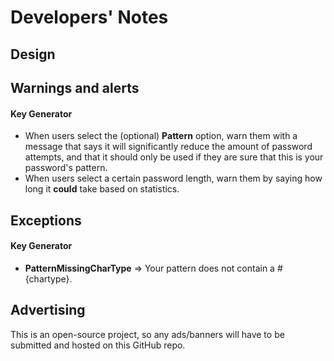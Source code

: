 # Developers' Notes

## Design

## Warnings and alerts

#### Key Generator

- When users select the (optional) **Pattern** option, warn them with a message that says it will significantly reduce the amount of password attempts, and that it should only be used if they are sure that this is your password's pattern.
- When users select a certain password length, warn them by saying how long it **could** take based on statistics.

## Exceptions

#### Key Generator

- **PatternMissingCharType** => Your pattern does not contain a #{chartype}.

## Advertising

This is an open-source project, so any ads/banners will have to be submitted and hosted on this GitHub repo.
